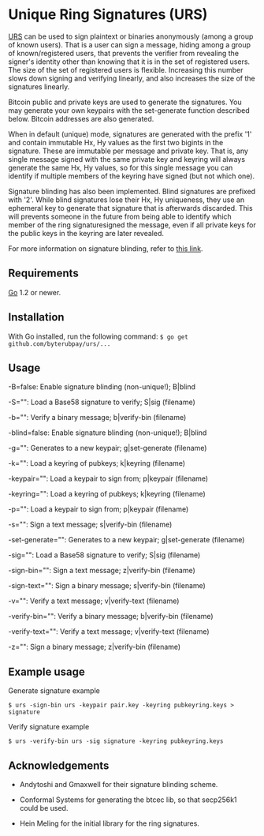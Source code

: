 Unique Ring Signatures (URS)
============================

[URS](http://csiflabs.cs.ucdavis.edu/~hbzhang/romring.pdf) can be used to sign plaintext or binaries anonymously 
(among a group of known users). That is a user can sign a 
message, hiding among a group of known/registered users, 
that prevents the verifier from revealing the signer's 
identity other than knowing that it is in the set of 
registered users. The size of the set of registered users 
is flexible. Increasing this number slows down signing and 
verifying linearly, and also increases the size of the 
signatures linearly.

Bitcoin public and private keys are used to generate the 
signatures. You may generate your own keypairs with the 
set-generate function described below. Bitcoin addresses 
are also generated.

When in default (unique) mode, signatures are generated 
with the prefix '1' and contain immutable Hx, Hy values 
as the first two bigints in the signature. These are 
immutable per message and private key. That is, any 
single message signed with the same private key and 
keyring will always generate the same Hx, Hy values, so 
for this single message you can identify if multiple 
members of the keyring have signed (but not which one).

Signature blinding has also been implemented. Blind 
signatures are prefixed with '2'. While blind signatures 
lose their Hx, Hy uniqueness, they use an ephemeral key 
to generate that signature that is afterwards discarded. 
This will prevents someone in the future from being able 
to identify which member of the ring signaturesigned the
message, even if all private keys for the public keys in 
the keyring are later revealed.

For more information on signature blinding, refer to 
[this link](https://download.wpsoftware.net/bitcoin/wizardry/ringsig-blinding.txt).


## Requirements
[Go](http://golang.org) 1.2 or newer.

## Installation
With Go installed, run the following command:
  ```$ go get github.com/byterubpay/urs/...```

## Usage
  -B=false: Enable signature blinding (non-unique!); B|blind
  
  -S="": Load a Base58 signature to verify; S|sig (filename)
  
  -b="": Verify a binary message; b|verify-bin (filename)

  -blind=false: Enable signature blinding (non-unique!); B|blind
  
  -g="": Generates to a new keypair; g|set-generate (filename)
  
  -k="": Load a keyring of pubkeys; k|keyring (filename)
  
  -keypair="": Load a keypair to sign from; p|keypair (filename)
  
  -keyring="": Load a keyring of pubkeys; k|keyring (filename)
  
  -p="": Load a keypair to sign from; p|keypair (filename)
  
  -s="": Sign a text message; s|verify-bin (filename)
  
  -set-generate="": Generates to a new keypair; g|set-generate (filename)
  
  -sig="": Load a Base58 signature to verify; S|sig (filename)
  
  -sign-bin="": Sign a text message; z|verify-bin (filename)
  
  -sign-text="": Sign a binary message; s|verify-bin (filename)
  
  -v="": Verify a text message; v|verify-text (filename)
  
  -verify-bin="": Verify a binary message; b|verify-bin (filename)
  
  -verify-text="": Verify a text message; v|verify-text (filename)
  
  -z="": Sign a binary message; z|verify-bin (filename)

## Example usage

Generate signature example

```$ urs -sign-bin urs -keypair pair.key -keyring pubkeyring.keys > signature```

Verify signature example

```$ urs -verify-bin urs -sig signature -keyring pubkeyring.keys```

## Acknowledgements

- Andytoshi and Gmaxwell for their signature blinding scheme.

- Conformal Systems for generating the btcec lib, so that secp256k1 could be used.

- Hein Meling for the initial library for the ring signatures.
